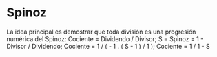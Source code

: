 # Spinoz
La idea principal es demostrar que toda división es una progresión numérica del Spinoz: Cociente = Dividendo / Divisor; S = Spinoz = 1 - Divisor / Dividendo; Cociente = 1 / ( - 1 . ( S - 1 ) / 1 ); Cociente = 1 / 1 - S
